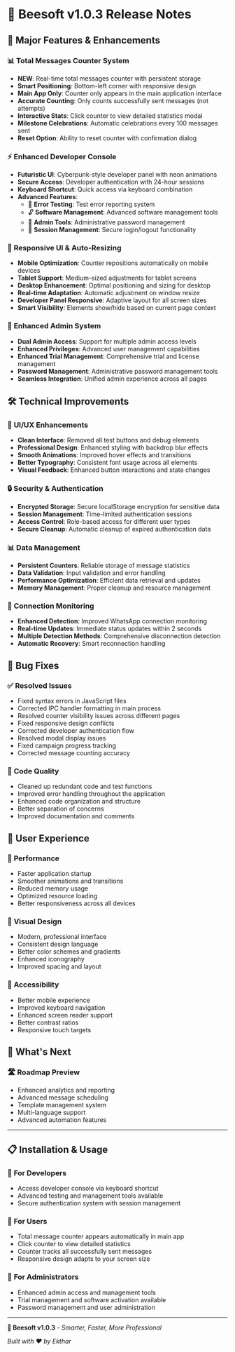 # 🚀 Beesoft v1.0.3 Release Notes

## 🎯 **Major Features & Enhancements**

### 📊 **Total Messages Counter System**
- **NEW**: Real-time total messages counter with persistent storage
- **Smart Positioning**: Bottom-left corner with responsive design
- **Main App Only**: Counter only appears in the main application interface
- **Accurate Counting**: Only counts successfully sent messages (not attempts)
- **Interactive Stats**: Click counter to view detailed statistics modal
- **Milestone Celebrations**: Automatic celebrations every 100 messages sent
- **Reset Option**: Ability to reset counter with confirmation dialog

### ⚡ **Enhanced Developer Console**
- **Futuristic UI**: Cyberpunk-style developer panel with neon animations
- **Secure Access**: Developer authentication with 24-hour sessions
- **Keyboard Shortcut**: Quick access via keyboard combination
- **Advanced Features**:
  - 🐛 **Error Testing**: Test error reporting system
  - 🔓 **Software Management**: Advanced software management tools
  - 🔑 **Admin Tools**: Administrative password management
  - 🚪 **Session Management**: Secure login/logout functionality

### 📱 **Responsive UI & Auto-Resizing**
- **Mobile Optimization**: Counter repositions automatically on mobile devices
- **Tablet Support**: Medium-sized adjustments for tablet screens
- **Desktop Enhancement**: Optimal positioning and sizing for desktop
- **Real-time Adaptation**: Automatic adjustment on window resize
- **Developer Panel Responsive**: Adaptive layout for all screen sizes
- **Smart Visibility**: Elements show/hide based on current page context

### 🔧 **Enhanced Admin System**
- **Dual Admin Access**: Support for multiple admin access levels
- **Enhanced Privileges**: Advanced user management capabilities
- **Enhanced Trial Management**: Comprehensive trial and license management
- **Password Management**: Administrative password management tools
- **Seamless Integration**: Unified admin experience across all pages

## 🛠️ **Technical Improvements**

### 🎨 **UI/UX Enhancements**
- **Clean Interface**: Removed all test buttons and debug elements
- **Professional Design**: Enhanced styling with backdrop blur effects
- **Smooth Animations**: Improved hover effects and transitions
- **Better Typography**: Consistent font usage across all elements
- **Visual Feedback**: Enhanced button interactions and state changes

### 🔒 **Security & Authentication**
- **Encrypted Storage**: Secure localStorage encryption for sensitive data
- **Session Management**: Time-limited authentication sessions
- **Access Control**: Role-based access for different user types
- **Secure Cleanup**: Automatic cleanup of expired authentication data

### 📊 **Data Management**
- **Persistent Counters**: Reliable storage of message statistics
- **Data Validation**: Input validation and error handling
- **Performance Optimization**: Efficient data retrieval and updates
- **Memory Management**: Proper cleanup and resource management

### 🔄 **Connection Monitoring**
- **Enhanced Detection**: Improved WhatsApp connection monitoring
- **Real-time Updates**: Immediate status updates within 2 seconds
- **Multiple Detection Methods**: Comprehensive disconnection detection
- **Automatic Recovery**: Smart reconnection handling

## 🐛 **Bug Fixes**

### ✅ **Resolved Issues**
- Fixed syntax errors in JavaScript files
- Corrected IPC handler formatting in main process
- Resolved counter visibility issues across different pages
- Fixed responsive design conflicts
- Corrected developer authentication flow
- Resolved modal display issues
- Fixed campaign progress tracking
- Corrected message counting accuracy

### 🔧 **Code Quality**
- Cleaned up redundant code and test functions
- Improved error handling throughout the application
- Enhanced code organization and structure
- Better separation of concerns
- Improved documentation and comments

## 🎯 **User Experience**

### 🚀 **Performance**
- Faster application startup
- Smoother animations and transitions
- Reduced memory usage
- Optimized resource loading
- Better responsiveness across all devices

### 🎨 **Visual Design**
- Modern, professional interface
- Consistent design language
- Better color schemes and gradients
- Enhanced iconography
- Improved spacing and layout

### 📱 **Accessibility**
- Better mobile experience
- Improved keyboard navigation
- Enhanced screen reader support
- Better contrast ratios
- Responsive touch targets

## 🔮 **What's Next**

### 🛣️ **Roadmap Preview**
- Enhanced analytics and reporting
- Advanced message scheduling
- Template management system
- Multi-language support
- Advanced automation features

---

## 📋 **Installation & Usage**

### 🔧 **For Developers**
- Access developer console via keyboard shortcut
- Advanced testing and management tools available
- Secure authentication system with session management

### 👥 **For Users**
- Total message counter appears automatically in main app
- Click counter to view detailed statistics
- Counter tracks all successfully sent messages
- Responsive design adapts to your screen size

### 🔑 **For Administrators**
- Enhanced admin access and management tools
- Trial management and software activation available
- Password management and user administration

---

**🐝 Beesoft v1.0.3** - *Smarter, Faster, More Professional*

*Built with ❤️ by Ekthar*